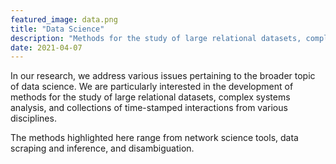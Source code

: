 ```yaml
---
featured_image: data.png
title: "Data Science"
description: "Methods for the study of large relational datasets, complex systems analysis, and time-stamped interactions."
date: 2021-04-07
---
```


In our research, we address various issues pertaining to the broader topic of data science.
We are particularly interested in the development of methods for the study of large relational datasets, complex systems analysis, and collections of time-stamped interactions from various disciplines.

The methods highlighted here range from network science tools, data scraping and inference, and disambiguation.
